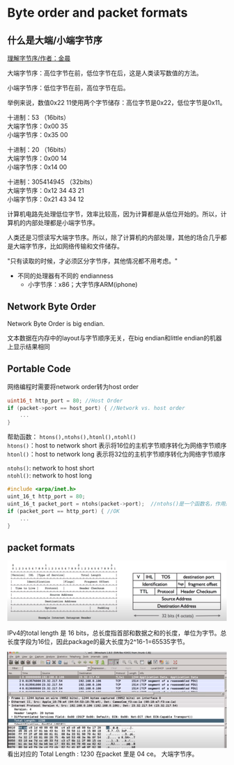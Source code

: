 #  Byte order and packet formats

## 什么是大端/小端字节序
[理解字节序/作者：金晨](https://zhuanlan.zhihu.com/p/24487561?utm_source=qq&utm_medium=social&utm_oi=778991333737009152)


大端字节序：高位字节在前，低位字节在后，这是人类读写数值的方法。

小端字节序：低位字节在前，高位字节在后。

举例来说，数值0x22 11使用两个字节储存：高位字节是0x22，低位字节是0x11。

十进制：53 （16bits）   
大端字节序：0x00 35  
小端字节序：0x35 00


十进制：20 （16bits）   
大端字节序：0x00 14   
小端字节序：0x14 00

十进制：305414945 （32bits）  
大端字节序：0x12 34 43 21  
小端字节序：0x21 43 34 12  


计算机电路先处理低位字节，效率比较高，因为计算都是从低位开始的。所以，计算机的内部处理都是小端字节序。


人类还是习惯读写大端字节序。所以，除了计算机的内部处理，其他的场合几乎都是大端字节序，比如网络传输和文件储存。

"只有读取的时候，才必须区分字节序，其他情况都不用考虑。"

- 不同的处理器有不同的 endianness
  - 小字节序：x86；大字节序ARM(iphone)
  

## Network Byte Order

Network Byte Order is big endian.


文本数据在内存中的layout与字节顺序无关，在big endian和little endian的机器上显示结果相同

## Portable Code

网络编程时需要将network order转为host order

```c
uint16_t http_port = 80; //Host Order
if (packet->port == host_port) { //Network vs. host order
    ...
}
```
帮助函数：
```htons(),ntohs(),htonl(),ntohl()```  
```htons()```：host to network short 表示将16位的主机字节顺序转化为网络字节顺序  
```htonl()```：host to network long 表示将32位的主机字节顺序转化为网络字节顺序

```ntohs()```: network to host short  
```ntohl()```: network to host long  

```c
#include <arpa/inet.h>
uint_16_t http_port = 80;
uint_16_t packet_port = ntohs(packet->port);  //ntohs()是一个函数名，作用是将一个16位数由网络字节顺序转换为主机字节顺序
if (packet_port == http_port) { //OK
    ...
}
```

## packet formats

![packet_format](packet_format.png)

IPv4的total length 是 16 bits，总长度指首部和数据之和的长度，单位为字节。总长度字段为16位，因此package的最大长度为2^16-1=65535字节。

![packet_format](packet_format_wirehark.png)
看出对应的 Total Length : 1230
在packet 里是 04 ce。
大端字节序。
